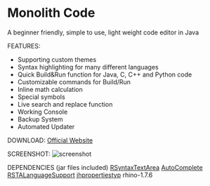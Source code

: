 Monolith Code
==================

A beginner friendly, simple to use, light weight code editor in Java

FEATURES:
- Supporting custom themes
- Syntax highlighting for many different languages
- Quick Build&Run function for Java, C, C++ and Python code
- Customizable commands for Build/Run
- Inline math calculation
- Special symbols
- Live search and replace function
- Working Console
- Backup System
- Automated Updater
 
 
DOWNLOAD: 
[Official Website](http://monolith-code.net.tiberius.sui-inter.net/)
 
 
SCREENSHOT: 
![screenshot](http://monolith-code.net.tiberius.sui-inter.net/Upload/Monolith_Code_Gif.gif)
 
 
DEPENDENCIES (jar files included) 
[RSyntaxTextArea](https://github.com/Haeri/RSyntaxTextArea)
[AutoComplete](https://github.com/bobbylight/AutoComplete)
[RSTALanguageSupport](https://github.com/bobbylight/RSTALanguageSupport)
[jhpropertiestyp](https://sourceforge.net/projects/jhpropertiestyp)
rhino-1.7.6
